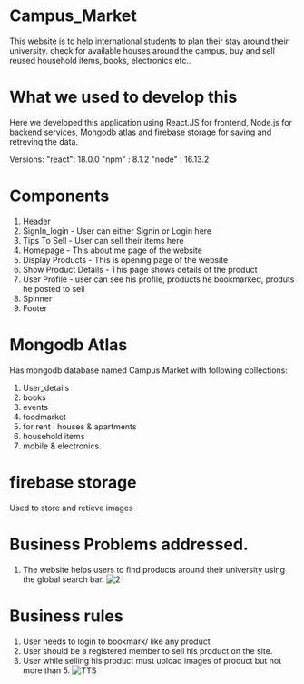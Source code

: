 # Campus_Market

This website is to help international students to plan their stay around their university. check for available houses around the campus, buy and sell reused household items, books, electronics etc..

# What we used to develop this

Here we developed this application using React.JS for frontend, Node.js for backend services, Mongodb atlas and firebase storage for saving and retreving the data.

Versions:
 "react": 18.0.0
 "npm" : 8.1.2
 "node" : 16.13.2

 # Components

 1. Header 
 2. SignIn_login  - User can either Signin or Login here
 3. Tips To Sell - User can sell their items here 
 4. Homepage - This about me page of the website
 5. Display Products - This is opening page of the website
 6. Show Product Details - This page shows details of the product
 7. User Profile - user can see his profile, products he bookmarked, produts he posted to sell
 8. Spinner
 9. Footer

# Mongodb Atlas

Has mongodb database named Campus Market with following collections:

1. User_details
2. books
3. events
4. foodmarket
5. for rent : houses & apartments
6. household items
7. mobile & electronics.

# firebase storage

 Used to store and retieve images

# Business Problems addressed.

1. The website helps users to find products around their university using the global search bar. ![2](https://user-images.githubusercontent.com/91714626/189432579-bc7b921d-8e3a-46f9-8b4e-92a15addcc39.PNG)


# Business rules

1. User needs to login to bookmark/ like any product
2. User should be a registered member to sell his product on the site.
3. User while selling his product must upload images of product but not more than 5. ![TTS](https://user-images.githubusercontent.com/91714626/189425111-a55c76bd-9e19-441b-a441-139c88950366.PNG)









